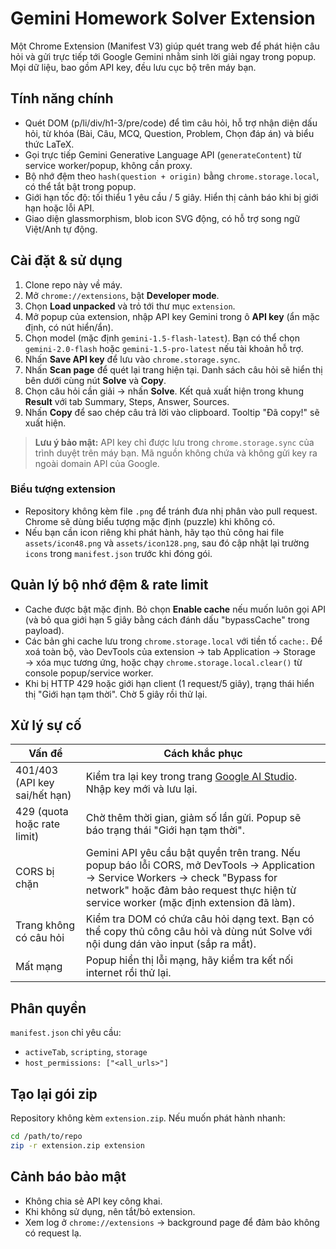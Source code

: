 # Gemini Homework Solver Extension

Một Chrome Extension (Manifest V3) giúp quét trang web để phát hiện câu hỏi và gửi trực tiếp tới Google Gemini nhằm sinh lời giải ngay trong popup. Mọi dữ liệu, bao gồm API key, đều lưu cục bộ trên máy bạn.

## Tính năng chính
- Quét DOM (p/li/div/h1-3/pre/code) để tìm câu hỏi, hỗ trợ nhận diện dấu hỏi, từ khóa (Bài, Câu, MCQ, Question, Problem, Chọn đáp án) và biểu thức LaTeX.
- Gọi trực tiếp Gemini Generative Language API (`generateContent`) từ service worker/popup, không cần proxy.
- Bộ nhớ đệm theo `hash(question + origin)` bằng `chrome.storage.local`, có thể tắt bật trong popup.
- Giới hạn tốc độ: tối thiểu 1 yêu cầu / 5 giây. Hiển thị cảnh báo khi bị giới hạn hoặc lỗi API.
- Giao diện glassmorphism, blob icon SVG động, có hỗ trợ song ngữ Việt/Anh tự động.

## Cài đặt & sử dụng
1. Clone repo này về máy.
2. Mở `chrome://extensions`, bật **Developer mode**.
3. Chọn **Load unpacked** và trỏ tới thư mục `extension`.
4. Mở popup của extension, nhập API key Gemini trong ô **API key** (ẩn mặc định, có nút hiển/ẩn).
5. Chọn model (mặc định `gemini-1.5-flash-latest`). Bạn có thể chọn `gemini-2.0-flash` hoặc `gemini-1.5-pro-latest` nếu tài khoản hỗ trợ.
6. Nhấn **Save API key** để lưu vào `chrome.storage.sync`.
7. Nhấn **Scan page** để quét lại trang hiện tại. Danh sách câu hỏi sẽ hiển thị bên dưới cùng nút **Solve** và **Copy**.
8. Chọn câu hỏi cần giải → nhấn **Solve**. Kết quả xuất hiện trong khung **Result** với tab Summary, Steps, Answer, Sources.
9. Nhấn **Copy** để sao chép câu trả lời vào clipboard. Tooltip "Đã copy!" sẽ xuất hiện.

> **Lưu ý bảo mật:** API key chỉ được lưu trong `chrome.storage.sync` của trình duyệt trên máy bạn. Mã nguồn không chứa và không gửi key ra ngoài domain API của Google.

### Biểu tượng extension
- Repository không kèm file `.png` để tránh đưa nhị phân vào pull request. Chrome sẽ dùng biểu tượng mặc định (puzzle) khi không có.
- Nếu bạn cần icon riêng khi phát hành, hãy tạo thủ công hai file `assets/icon48.png` và `assets/icon128.png`, sau đó cập nhật lại trường `icons` trong `manifest.json` trước khi đóng gói.

## Quản lý bộ nhớ đệm & rate limit
- Cache được bật mặc định. Bỏ chọn **Enable cache** nếu muốn luôn gọi API (và bỏ qua giới hạn 5 giây bằng cách đánh dấu "bypassCache" trong payload).
- Các bản ghi cache lưu trong `chrome.storage.local` với tiền tố `cache:`. Để xoá toàn bộ, vào DevTools của extension → tab Application → Storage → xóa mục tương ứng, hoặc chạy `chrome.storage.local.clear()` từ console popup/service worker.
- Khi bị HTTP 429 hoặc giới hạn client (1 request/5 giây), trạng thái hiển thị "Giới hạn tạm thời". Chờ 5 giây rồi thử lại.

## Xử lý sự cố
| Vấn đề | Cách khắc phục |
| --- | --- |
| 401/403 (API key sai/hết hạn) | Kiểm tra lại key trong trang [Google AI Studio](https://aistudio.google.com/). Nhập key mới và lưu lại. |
| 429 (quota hoặc rate limit) | Chờ thêm thời gian, giảm số lần gửi. Popup sẽ báo trạng thái "Giới hạn tạm thời". |
| CORS bị chặn | Gemini API yêu cầu bật quyền trên trang. Nếu popup báo lỗi CORS, mở DevTools → Application → Service Workers → check "Bypass for network" hoặc đảm bảo request thực hiện từ service worker (mặc định extension đã làm). |
| Trang không có câu hỏi | Kiểm tra DOM có chứa câu hỏi dạng text. Bạn có thể copy thủ công câu hỏi và dùng nút Solve với nội dung dán vào input (sắp ra mắt). |
| Mất mạng | Popup hiển thị lỗi mạng, hãy kiểm tra kết nối internet rồi thử lại. |

## Phân quyền
`manifest.json` chỉ yêu cầu:
- `activeTab`, `scripting`, `storage`
- `host_permissions: ["<all_urls>"]`

## Tạo lại gói zip
Repository không kèm `extension.zip`. Nếu muốn phát hành nhanh:
```bash
cd /path/to/repo
zip -r extension.zip extension
```

## Cảnh báo bảo mật
- Không chia sẻ API key công khai.
- Khi không sử dụng, nên tắt/bỏ extension.
- Xem log ở `chrome://extensions` → background page để đảm bảo không có request lạ.

